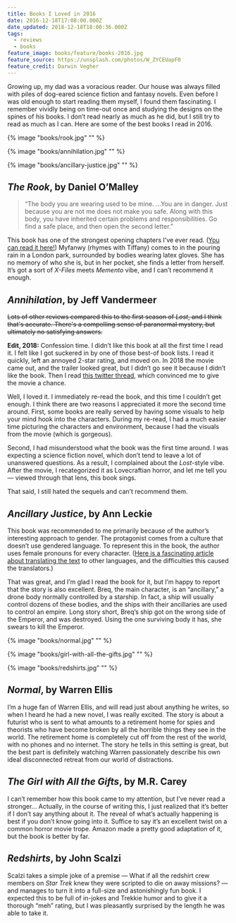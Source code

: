 ```yaml
---
title: Books I Loved in 2016
date: 2016-12-18T17:08:00.000Z
date_updated: 2018-12-18T18:00:36.000Z
tags:
  - reviews
  - books
feature_image: books/feature/books-2016.jpg
feature_source: https://unsplash.com/photos/W_ZYCEUapF0
feature_credit: Darwin Vegher
---
```


Growing up, my dad was a voracious reader. Our house was always filled with piles of dog-eared science fiction and fantasy novels. Even before I was old enough to start reading them myself, I found them fascinating. I remember vividly being on time-out once and studying the designs on the spines of his books. I don’t read nearly as much as he did, but I still try to read as much as I can. Here are some of the best books I read in 2016.

{% image "books/rook.jpg" "" %}

{% image "books/annihilation.jpg" "" %}

{% image "books/ancillary-justice.jpg" "" %}

## _The Rook_, by Daniel O’Malley

> “The body you are wearing used to be mine. …You are in danger. Just because you are not me does not make you safe. Along with this body, you have inherited certain problems and responsibilities. Go find a safe place, and then open the second letter.”

This book has one of the strongest opening chapters I’ve ever read. ([You can read it here!](https://www.tor.com/2012/02/10/the-rook-excerpt/)) Myfanwy (rhymes with Tiffany) comes to in the pouring rain in a London park, surrounded by bodies wearing latex gloves. She has no memory of who she is, but in her pocket, she finds a letter from herself. It’s got a sort of _X-Files_ meets _Memento_ vibe, and I can’t recommend it enough.

## _Annihilation_, by Jeff Vandermeer

<s>Lots of other reviews compared this to the first season of <i>Lost</i>, and I think that's accurate. There's a compelling sense of paranormal mystery, but ultimately no satisfying answers.</s>

**Edit, 2018:** Confession time. I didn’t like this book at all the first time I read it. I felt like I got suckered in by one of those best-of book lists. I read it quickly, left an annoyed 2-star rating, and moved on. In 2018 the movie came out, and the trailer looked great, but I didn’t go see it because I didn’t like the book. Then I read [this twitter thread](https://twitter.com/will_wagner/status/1000764258349666304), which convinced me to give the movie a chance.

Well, I loved it. I immediately re-read the book, and this time I couldn’t get enough. I think there are two reasons I appreciated it more the second time around. First, some books are really served by having some visuals to help your mind hook into the characters. During my re-read, I had a much easier time picturing the characters and environment, because I had the visuals from the movie (which is gorgeous).

Second, I had misunderstood what the book was the first time around. I was expecting a science fiction novel, which don’t tend to leave a lot of unanswered questions. As a result, I complained about the _Lost_-style vibe. After the movie, I recategorized it as Lovecraftian horror, and let me tell you — viewed through that lens, this book sings.

That said, I still hated the sequels and can’t recommend them.

## _Ancillary Justice_, by Ann Leckie

This book was recommended to me primarily because of the author’s interesting approach to gender. The protagonist comes from a culture that doesn’t use gendered language. To represent this in the book, the author uses female pronouns for every character. ([Here is a fascinating article about translating the text](http://interfictions.com/translating-gender-ancillary-justice-in-five-languages-alex-dally-macfarlane/) to other languages, and the difficulties this caused the translators.)

That was great, and I’m glad I read the book for it, but I’m happy to report that the story is also excellent. Breq, the main character, is an “ancillary,” a drone body normally controlled by a starship. In fact, a ship will usually control dozens of these bodies, and the ships with their ancillaries are used to control an empire. Long story short, Breq’s ship got on the wrong side of the Emperor, and was destroyed. Using the one surviving body it has, she swears to kill the Emperor.

{% image "books/normal.jpg" "" %}

{% image "books/girl-with-all-the-gifts.jpg" "" %}

{% image "books/redshirts.jpg" "" %}

## _Normal_, by Warren Ellis

I’m a huge fan of Warren Ellis, and will read just about anything he writes, so when I heard he had a new novel, I was really excited. The story is about a futurist who is sent to what amounts to a retirement home for spies and theorists who have become broken by all the horrible things they see in the world. The retirement home is completely cut off from the rest of the world, with no phones and no internet. The story he tells in this setting is great, but the best part is definitely watching Warren passionately describe his own ideal disconnected retreat from our world of distractions.

## _The Girl with All the Gifts_, by M.R. Carey

I can’t remember how this book came to my attention, but I’ve never read a stronger… Actually, in the course of writing this, I just realized that it’s better if I don’t say anything about it. The reveal of what’s actually happening is best if you don’t know going into it. Suffice to say it’s an excellent twist on a common horror movie trope. Amazon made a pretty good adaptation of it, but the book is better by far.

## _Redshirts_, by John Scalzi

Scalzi takes a simple joke of a premise — What if all the redshirt crew members on _Star Trek_ knew they were scripted to die on away missions? — and manages to turn it into a full-size and astonishingly fun book. I expected this to be full of in-jokes and Trekkie humor and to give it a thorough “meh” rating, but I was pleasantly surprised by the length he was able to take it.
